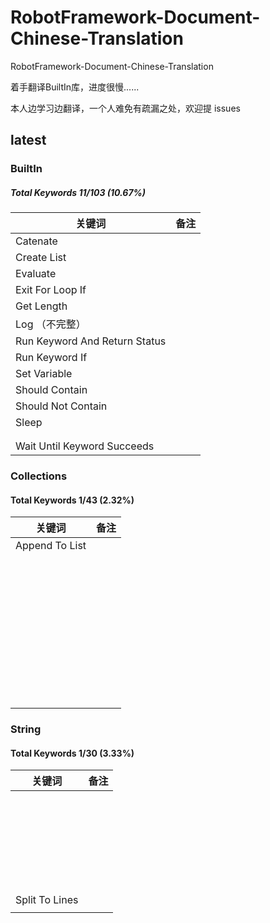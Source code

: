 # RobotFramework-Document-Chinese-Translation

RobotFramework-Document-Chinese-Translation

着手翻译BuiltIn库，进度很慢......

本人边学习边翻译，一个人难免有疏漏之处，欢迎提 issues

## latest

### BuiltIn

##### Total Keywords  11/103  (10.67%)

| 关键词   | 备注 |
| -------- | ---- |
| Catenate |      |
| Create List |      |
| Evaluate |    |
| Exit For Loop If | |
| Get Length | |
| Log （不完整） | |
| Run Keyword And Return Status |  |
| Run Keyword If | |
| Set Variable | |
| Should Contain | |
| Should Not Contain | |
| Sleep | |
| | |
| | |
| Wait Until Keyword Succeeds | |















### Collections

#### Total Keywords  1/43  (2.32%)

| 关键词         | 备注 |
| -------------- | ---- |
| Append To List |      |
|                |      |
|                |      |
|                |      |
|                |      |
|                |      |
|                |      |
|                |      |
|                |      |
|                |      |
|                |      |
|                |      |
|                |      |
|                |      |
|                |      |
|                |      |
|                |      |
|                |      |
|                |      |
|                |      |
|                |      |
|                |      |
|                |      |
|                |      |
|                |      |
|                |      |
|                |      |
|                |      |
|                |      |
|                |      |
|                |      |
|                |      |
|                |      |
|                |      |
|                |      |
|                |      |
|                |      |
|                |      |
|                |      |
|                |      |
|                |      |
|                |      |



### String

#### Total Keywords   1/30  (3.33%)

| 关键词         | 备注 |
| -------------- | ---- |
|                |      |
|                |      |
|                |      |
|                |      |
|                |      |
|                |      |
|                |      |
|                |      |
|                |      |
|                |      |
|                |      |
|                |      |
|                |      |
|                |      |
|                |      |
|                |      |
|                |      |
|                |      |
|                |      |
|                |      |
|                |      |
|                |      |
|                |      |
|                |      |
|                |      |
|                |      |
|                |      |
| Split To Lines |      |
|                |      |



